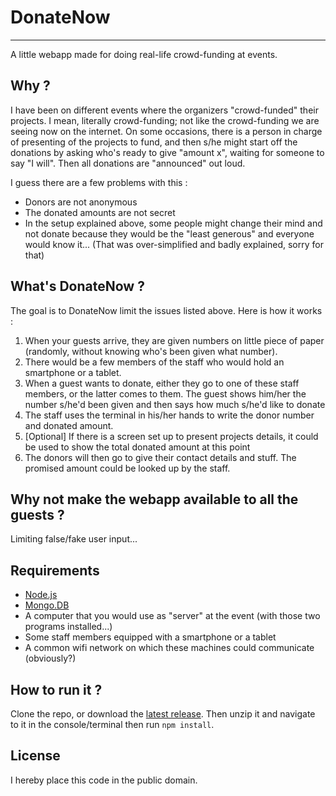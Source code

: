 # DonateNow
------------------------------------------

A little webapp made for doing real-life crowd-funding at events.

## Why ?

I have been on different events where the organizers "crowd-funded" their projects. I mean, literally crowd-funding; not like the crowd-funding we are seeing now on the internet. On some occasions, there is a person in charge of presenting of the projects to fund, and then s/he might start off the donations by asking who's ready to give "amount x", waiting for someone to say "I will". Then all donations are "announced" out loud.

I guess there are a few problems with this :

* Donors are not anonymous
* The donated amounts are not secret
* In the setup explained above, some people might change their mind and not donate because they would be the "least generous" and everyone would know it... (That was over-simplified and badly explained, sorry for that)

## What's DonateNow ?

The goal is to DonateNow limit the issues listed above. Here is how it works :

1. When your guests arrive, they are given numbers on little piece of paper (randomly, without knowing who's been given what number).
2. There would be a few members of the staff who would hold an smartphone or a tablet.
3. When a guest wants to donate, either they go to one of these staff members, or the latter comes to them. The guest shows him/her the number s/he'd been given and then says how much s/he'd like to donate
4. The staff uses the terminal in his/her hands to write the donor number and donated amount.
5. [Optional] If there is a screen set up to present projects details, it could be used to show the total donated amount at this point
6. The donors will then go to give their contact details and stuff. The promised amount could be looked up by the staff.

## Why not make the webapp available to all the guests ?

Limiting false/fake user input...

## Requirements

* [Node.js](http://nodejs.org/)
* [Mongo.DB](http://www.mongodb.org/)
* A computer that you would use as "server" at the event (with those two programs installed...)
* Some staff members equipped with a smartphone or a tablet
* A common wifi network on which these machines could communicate (obviously?)

## How to run it ?

Clone the repo, or download the [latest release](https://BatikhSouri/BatikhSouri/DonateNow/releases/). Then unzip it and navigate to it in the console/terminal then run `npm install`.

## License

I hereby place this code in the public domain.